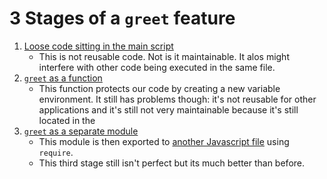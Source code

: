 # 3 Stages of a `greet` feature
1. [Loose code sitting in the main script](1-base.js)
    - This is not reusable code. Not is it maintainable. It alos might interfere with other code being executed in the same file.
2. [`greet` as a function](2-function.js)
    - This function protects our code by creating a new variable environment. It still has problems though: it's not reusable for other applications and it's still not very maintainable because it's still located in the  
3. [`greet` as a separate module](3-greet.js)
    - This module is then exported to [another Javascript file](3b-server.js) using `require`.
    - This third stage still isn't perfect but its much better than before.